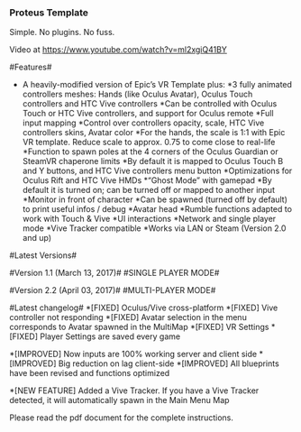 ﻿### Proteus Template ###

Simple. No plugins. No fuss.

Video at https://www.youtube.com/watch?v=ml2xgiQ41BY 

#Features#
* A heavily-modified version of Epic’s VR Template plus:
 *3 fully animated controllers meshes: Hands (like Oculus Avatar), Oculus Touch controllers and HTC Vive controllers
 *Can be controlled with Oculus Touch or HTC Vive controllers, and support for Oculus remote
 *Full input mapping
 *Control over controllers opacity, scale, HTC Vive controllers skins, Avatar color
 *For the hands, the scale is 1:1 with Epic VR template. Reduce scale to approx. 0.75 to come close to real-life
 *Function to spawn poles at the 4 corners of the Oculus Guardian or SteamVR chaperone limits
 *By default it is mapped to Oculus Touch B and Y buttons, and HTC Vive controllers menu button
 *Optimizations for Oculus Rift and HTC Vive HMDs
 *“Ghost Mode” with gamepad
 *By default it is turned on; can be turned off or mapped to another input
 *Monitor in front of character
 *Can be spawned (turned off by default) to print useful infos / debug
 *Avatar head
 *Rumble functions adapted to work with Touch & Vive
 *UI interactions
 *Network and single player mode
 *Vive Tracker compatible
 *Works via LAN or Steam (Version 2.0 and up)

#Latest Versions#

#Version 1.1 (March 13, 2017)#
#SINGLE PLAYER MODE#

#Version 2.2 (April 03, 2017)#
#MULTI-PLAYER MODE#

#Latest changelog#
*[FIXED] Oculus/Vive cross-platform
*[FIXED] Vive controller not responding
*[FIXED] Avatar selection in the menu corresponds to Avatar spawned in the MultiMap
*[FIXED] VR Settings
*[FIXED] Player Settings are saved every game

*[IMPROVED] Now inputs are 100% working server and client side
*[IMPROVED] Big reduction on lag client-side
*[IMPROVED] All blueprints have been revised and functions optimized

*[NEW FEATURE] Added a Vive Tracker. If you have a Vive Tracker detected, it will automatically spawn in the Main Menu Map

Please read the pdf document for the complete instructions.